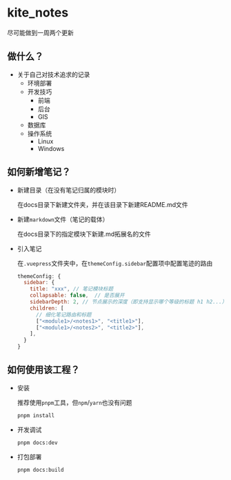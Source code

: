 # kite_notes

尽可能做到一周两个更新

## 做什么？

- 关于自己对技术追求的记录
  - 环境部署
  - 开发技巧
    - 前端
    - 后台
    - GIS
  - 数据库
  - 操作系统
    - Linux
    - Windows

## 如何新增笔记？
  
- 新建目录（在没有笔记归属的模块时）

  在docs目录下新建文件夹，并在该目录下新建README.md文件

- 新建`markdown`文件（笔记的载体）

  在docs目录下的指定模块下新建.md拓展名的文件

- 引入笔记

  在`.vuepress`文件夹中，在`themeConfig.sidebar`配置项中配置笔迹的路由
  
  ```javascript
  themeConfig: {
    sidebar: {
      title: "xxx", // 笔记模块标题
      collapsable: false,  // 是否展开
      sidebarDepth: 2, // 节点展示的深度（即支持显示哪个等级的标题 h1 h2...）
      children: [
        // 细化笔记路由和标题
        ["<module1>/<notes1>", "<title1>"],
        ["<module1>/<notes2>", "<title2>"],
      ],
    }
  }
  ```

## 如何使用该工程？

- 安装

  推荐使用`pnpm`工具，但`npm`/`yarn`也没有问题

  ```sh
  pnpm install
  ```

- 开发调试

  ```sh
  pnpm docs:dev
  ```

- 打包部署

  ```sh
  pnpm docs:build
  ```

